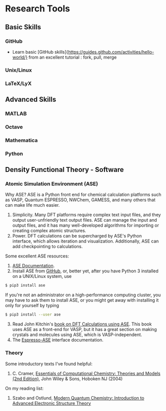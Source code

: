 # Research Tools

## Basic Skills

### GitHub
- Learn basic [GitHub skills]{https://guides.github.com/activities/hello-world/} from an excellent tutorial : fork, pull, merge

### Unix/Linux

### LaTeX/LyX


## Advanced Skills

### MATLAB

### Octave

### Mathematica
### Python

## Density Functional Theory - Software

### Atomic Simulation Environment (ASE)

Why ASE? ASE is a Python front end for chemical calculation platforms such as VASP, Quantum ESPRESSO, NWChem, GAMESS, and many others that can make life much easier.
1. Simplicity. Many DFT platforms require complex text input files, and they output user-unfriendly text output files. ASE can manage the input and output files, and it has many well-developed algorithms for importing or creating complex atomic structures.
2. Power. DFT calculations can be supercharged by ASE's Python interface, which allows iteration and visualization. Additionally, ASE can add checkpointing to calculations.

Some excellent ASE resources:
1. [ASE Documentation](https://wiki.fysik.dtu.dk/ase/).
2. Install ASE from [GitHub](https://gitlab.com/ase/ase), or, better yet, after you have Python 3 installed on a UNIX/Linux system, use
```bash
$ pip3 install ase
```

If you're not an administrator on a high-performance computing cluster, you may have to ask them to install ASE, or you might get away with installing it only for yourself by typing
```bash
$ pip3 install --user ase
```

3. Read John Kitchin's [book on DFT Calculations using ASE](https://github.com/jkitchin/dft-book). This book uses ASE as a front-end for VASP, but it has a great section on making crystals and molecules using ASE, which is VASP-independent.
4. The [Espresso-ASE](https://wiki.fysik.dtu.dk/ase/ase/calculators/espresso.html) interface documentation.



### Theory

Some introductory texts I've found helpful:
1. C. Cramer, [Essentials of Computational Chemistry: Theories and Models (2nd Edition)](https://www.amazon.com/Essentials-Computational-Chemistry-Theories-Models/dp/0470091827), John Wiley & Sons, Hoboken NJ (2004)

On my reading list:
1. Szabo and Ostlund, [Modern Quantum Chemistry: Introduction to Advanced Electronic Structure Theory](https://www.amazon.com/Modern-Quantum-Chemistry-Introduction-Electronic/dp/0486691861)

